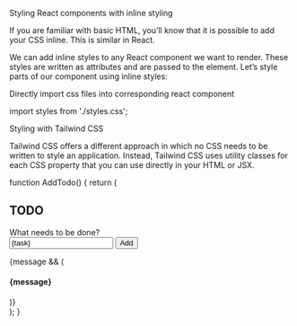 Styling React components with inline styling

If you are familiar with basic HTML, you’ll know that it is possible to add your CSS inline. This is similar in React.

We can add inline styles to any React component we want to render. These styles are written as attributes and are passed to the element. Let’s style parts of our component using inline styles:

<!-- const AddTodo = () => {
  return (
    <div style={{ display: "flex", flexDirection: "column" }}>
      <h2 style={{ padding: "10px 20px", textAlign: "center", color: "white" }}>
        TODO
      </h2>
      <div
        style={{
          display: "flex",
          justifyContent: "center",
          alignItems: "center"
        }}
      >
        <label
          style={{ padding: "10px 20px", textAlign: "center" }}
          htmlFor="new-todo"
        >
          What needs to be done?
        </label>
      </div>
      <div
        style={{
          display: "flex",
          justifyContent: "center",
          alignItems: "center"
        }}
      >
        <form onSubmit={handleSubmit}>
          <input onChange={onChange} value={task} ref={inputRef} />
          <button>Add </button>
        </form>
      </div>
      {message && (
        <div
          style={{
            display: "flex",
            justifyContent: "center",
            alignItems: "center"
          }}
        >
          <h4 style={{ color: "red" }}>{message}</h4>
        </div>
      )}
    </div>
  );
};
export default AddTodo; -->

Directly import css files into corresponding react component

import styles from './styles.css';


Styling with Tailwind CSS

Tailwind CSS offers a different approach in which no CSS needs to be written to style an application. Instead, Tailwind CSS uses utility classes for each CSS property that you can use directly in your HTML or JSX.

function AddTodo() {
  return (
    <div className="flex flex-col">
      <h2 className="px-2.5 py-5 text-center text-white">TODO</h2>
      <div className="flex justify-center items-center">
        <label className="px-2.5 py-5 text-center" htmlFor="new-todo">
          What needs to be done?
        </label>
      </div>
      <div className="flex justify-center items-center">
        <form onSubmit={handleSubmit}>
          <input onChange={onChange} value={task} ref={inputRef} />
          <button>Add </button>
        </form>
      </div>
      {message && (
        <div className="flex justify-center items-center">
          <h4 className="text-red-800">{message}</h4>
        </div>
      )}
    </div>
  );
}
